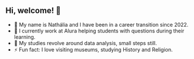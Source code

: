 ## Hi, welcome! 👋

- 💬 My name is Nathália and I have been in a career transition since 2022.
- 🔭 I currently work at Alura helping students with questions during their learning.
- 🌱 My studies revolve around data analysis, small steps still.
- ⚡ Fun fact: I love visiting museums, studying History and Religion.


